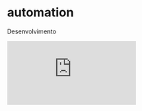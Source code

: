 # automation
Desenvolvimento

![Atividade 1](https://github.com/gaabrielreis/automation/blob/master/Atividade%201.pdf)
